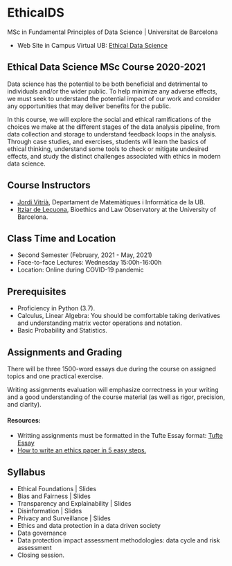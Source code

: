 # EthicalDS

MSc in Fundamental Principles of Data Science | Universitat de Barcelona

+ Web Site in Campus Virtual UB: [Ethical Data Science](https://campusvirtual.ub.edu/course/view.php?id=28882)

## Ethical Data Science MSc Course 2020-2021

Data science has the potential to be both beneficial and detrimental to individuals and/or the wider public. To help minimize any adverse effects, we must seek to understand the potential impact of our work and consider any opportunities that may deliver benefits for the public. 

In this course, we will explore the social and ethical ramifications of the choices we make at the different stages of the data analysis pipeline, from data collection and storage to understand feedback loops in the analysis. Through case studies, and exercises, students will learn the basics of ethical thinking, understand some tools to check or mitigate undesired effects, and study the distinct challenges associated with ethics in modern data science.

## Course Instructors

+ [Jordi Vitrià](http://www.ub.edu/cvub/jordivitria/), Departament de Matemàtiques i Informàtica de la UB.
+ [Itziar de Lecuona](http://www.bioeticayderecho.ub.edu/ca/itziar-de-lecuona), Bioethics and Law Observatory at the University of Barcelona. 

## Class Time and Location
+ Second Semester (February, 2021 - May, 2021)
+ Face-to-face Lectures: Wednesday 15:00h-16:00h
+ Location: Online during COVID-19 pandemic

## Prerequisites
+ Proficiency in Python (3.7).
+ Calculus, Linear Algebra: You should be comfortable taking derivatives and understanding matrix vector operations and notation.
+ Basic Probability and Statistics.

## Assignments and Grading

There will be three 1500-word essays due during the course on assigned topics and one practical exercise.

Writing assignments evaluation will emphasize correctness in your writing and a good understanding of the course material (as well as rigor, precision, and clarity).

#### Resources:
+ Writting assignments must be formatted in the Tufte Essay format: [Tufte Essay](https://www.latextemplates.com/template/tufte-essay)
+ [How to write an ethics paper in 5 easy steps.](https://essayshark.com/blog/a-good-ethics-essaytips-and-traps-of-writing/)


## Syllabus
+ Ethical Foundations | Slides
+ Bias and Fairness  | Slides
+ Transparency and Explainability  | Slides
+ Disinformation  | Slides
+ Privacy and Surveillance | Slides
+ Ethics and data protection in a data driven society 
+ Data governance 
+ Data protection impact assessment methodologies: data cycle and risk assessment
+ Closing session.
